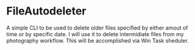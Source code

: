 # FileAutodeleter

A simple CLI to be used to delete older files specified by either amout of time or by specific date.
I will use it to delete intermidiate files from my photography workflow. This will be accomplished via Win Task sheduler.
